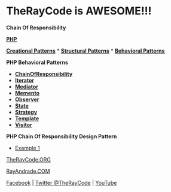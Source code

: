 # TheRayCode  is AWESOME!!!
**Chain Of Responsibility**

**[PHP](../README.md)** 

**[Creational Patterns](../../Creational/README.md)** * **[Structural Patterns](../../Structural/README.md)** * **[Behavioral Patterns](../README.md)**

**PHP Behavioral Patterns**

* **[ChainOfResponsibility](./README.md)**
* **[Iterator](../Iterator/README.md)**
* **[Mediator](../Mediator/README.md)**
* **[Memento](../Memento/README.md)**
* **[Observer](../Observer/README.md)**
* **[State](../State/README.md)**
* **[Strategy](../Strategy/README.md)**
* **[Template](../Template/README.md)**
* **[Visitor](../Visitor/README.md)**

**PHP Chain Of Responsibility Design Pattern**

 * [Example 1](./COR1/README.md)

[TheRayCode.ORG](https://www.TheRayCode.ORG)

[RayAndrade.COM](https://www.RayAndrade.com)

[Facebook](https://www.facebook.com/TheRayCode/) | [Twitter @TheRayCode](https://www.twitter.com/TheRayCode/) | [YouTube](https://www.youtube.com/AndradeRay/)
